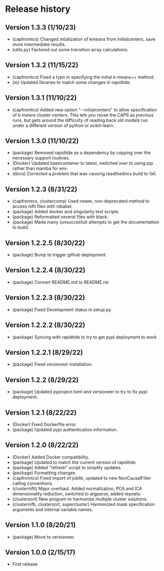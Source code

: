 # Release history

## Version 1.3.3 (1/10/23)
* (capfromtcs) Changed intialization of kmeans from initialcenters, save more intermediate results.
* (utils.py) Factored out some transition array calculations.

## Version 1.3.2 (11/15/22)
* (capfromtcs) Fixed a typo in specifying the initial k-means++ method.
* (io) Updated libraries to match some changes in rapidtide.

## Version 1.3.1 (11/10/22)
* (capfromtcs) Added new option "--initialcenters" to allow specification of k-means cluster centers.  This lets you reuse the CAPS as previous runs, but gets around the difficulty of reading back old models run under a different version of python or scikit-learn.

## Version 1.3.0 (11/10/22)
* (package) Removed rapidtide as a dependency by copying over the necessary support routines.
* (Docker) Updated basecontainer to latest, switched over to using pip rather than mamba for env.
* (docs) Corrected a problem that was causing readthedocs build to fail.

## Version 1.2.3 (8/31/22)
* (capfromtcs, clustercomp) Used newer, non-deprecated method to access nifti files with nibabel.
* (package) Added docker and singularity test scripts.
* (package) Reformatted several files with black.
* (package) Made many (unsuccesful) attempts to get the documentation to build.

## Version 1.2.2.5 (8/30/22)
* (package) Bump to trigger github deployment.

## Version 1.2.2.4 (8/30/22)
* (package) Convert README.md to README.rst

## Version 1.2.2.3 (8/30/22)
* (package) Fixed Development status in setup.py

## Version 1.2.2.2 (8/30/22)
* (package) Syncing with rapidtide to try to get pypi deployment to work

## Version 1.2.2.1 (8/29/22)
* (package) Fixed versioneer installation.

## Version 1.2.2 (8/29/22)
* (package) Updated pyproject.toml and versioneer to try to fix pypi deployment.

## Version 1.2.1 (8/22/22)
* (Docker) Fixed Dockerfile error.
* (package) Updated pypi authentication information.

## Version 1.2.0 (8/22/22)
* (Docker) Added Docker compatibility.
* (package) Updated to match the current version of rapidtide.
* (package) Added "refresh" script to simplify updates.
* (package) Formatting changes.
* (capfromtcs) Fixed import of joblib, updated to new NonCausalFilter calling conventions.
* (clusternifti) Major overhaul.  Added normalization, PCA and ICA dimensionality reduction, switched to argparse, added repeats.
* (clustersort) New program to harmonize multiple cluster solutions.
* (clusternifti, clustersort, supercluster) Harmonized mask specification arguments and internal variable names.

## Version 1.1.0 (8/20/21)
* (package) Move to versioneer.

## Version 1.0.0 (2/15/17)
* First release


